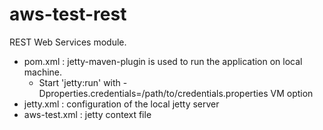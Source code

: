 aws-test-rest
=============

REST Web Services module. 

- pom.xml : jetty-maven-plugin is used to run the application on local machine. 
	+ Start 'jetty:run' with -Dproperties.credentials=/path/to/credentials.properties VM option
- jetty.xml : configuration of the local jetty server
- aws-test.xml : jetty context file

